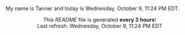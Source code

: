 My name is Tanner and today is Wednesday, October 9, 11:24 PM EDT.

<p align="center">This <i>README</i> file is generated <b>every 3 hours</b>!</br>Last refresh: Wednesday, October 9, 11:24 PM EDT<br /></p>

